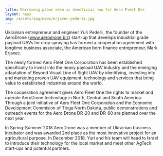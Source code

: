 ```yaml
---
title: Narrowing plans seen as beneficial now for Aero Fleet One
layout: news
img: /assets/img/news/erjavec-pederii.jpg
---
```

Ukrainian entrepreneur and engineer Yuri Pederii, the founder of the AeroDrone (www.aerodrone.biz) start-up that develops industrial grade payload UAVs for crop spraying has formed a cooperation agreement with longtime business associate, the American born finance entrepreneur, Mark Erjavec.

The newly formed Aero Fleet One Corporation has been established specifically to invest into the heavy payload UAV industry and the emerging adaptation of Beyond Visual Line of Sight UAV by identifying, investing into and marketing proven UAV equipment, technology and services that bring value to established industries around the world.

The cooperation agreement gives Aero Fleet One the rights to market and operate AeroDrone technology in North, Central and South America. Through a joint initiative of Aero Fleet One Corporation and the Economic Development Commision of Tioga North Dakota, public demonstrations and outreach events for the Aero Drone DR-20 and DR-60 are planned over the next year.

In Spring-Summer 2018 AeroDrone was a member of Ukrainian business incubator and was awarded 2nd place as the most innovative project for an agricultural purpose. In December 2018, Yuri and his team will head to Israel to introduce their technology for the local market and meet other AgTech start-ups and potential partners.